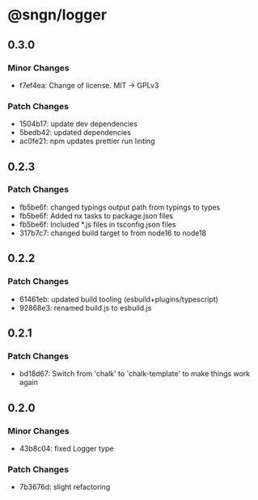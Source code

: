 # @sngn/logger

## 0.3.0

### Minor Changes

- f7ef4ea: Change of license. MIT -> GPLv3

### Patch Changes

- 1504b17: update dev dependencies
- 5bedb42: updated dependencies
- ac0fe21: npm updates
  prettier run
  linting

## 0.2.3

### Patch Changes

- fb5be6f: changed typings output path from typings to types
- fb5be6f: Added nx tasks to package.json files
- fb5be6f: Included \*.js files in tsconfig.json files
- 317b7c7: changed build target to from node16 to node18

## 0.2.2

### Patch Changes

- 61461eb: updated build tooling (esbuild+plugins/typescript)
- 92868e3: renamed build.js to esbuild.js

## 0.2.1

### Patch Changes

- bd18d67: Switch from 'chalk' to 'chalk-template' to make things work again

## 0.2.0

### Minor Changes

- 43b8c04: fixed Logger type

### Patch Changes

- 7b3676d: slight refactoring
